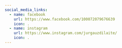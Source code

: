 ```yaml
---
social_media_links:
  - name: facebook
    url: https://www.facebook.com/100072079676639
    icon: .
  - name: instagram
    url: https://www.instagram.com/jurgauzdilaite/
    icon: .
---
```

